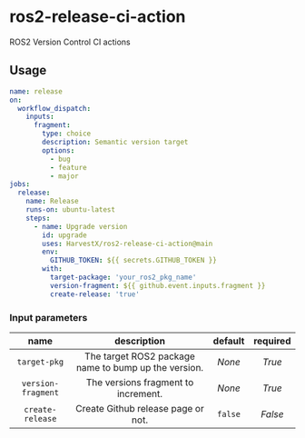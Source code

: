 # ros2-release-ci-action
ROS2 Version Control CI actions


## Usage
```yml
name: release
on:
  workflow_dispatch:
    inputs:
      fragment:
        type: choice
        description: Semantic version target
        options:
          - bug
          - feature
          - major
jobs:
  release:
    name: Release
    runs-on: ubuntu-latest
    steps:
      - name: Upgrade version
        id: upgrade
        uses: HarvestX/ros2-release-ci-action@main
        env:
          GITHUB_TOKEN: ${{ secrets.GITHUB_TOKEN }}
        with:
          target-package: 'your_ros2_pkg_name'
          version-fragment: ${{ github.event.inputs.fragment }}
          create-release: 'true'
```

### Input parameters
|      **name**      |                   **description**                    | **default** | **required** |
| :----------------: | :--------------------------------------------------: | :---------: | :----------: |
|    `target-pkg`    | The target ROS2 package name to bump up the version. |   *None*    |    *True*    |
| `version-fragment` |         The versions fragment to increment.          |   *None*    |    *True*    |
|  `create-release`  |          Create Github release page or not.          |   `false`   |   *False*    |
